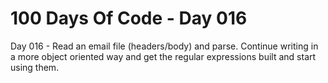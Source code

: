 # 100 Days Of Code - Day 016

Day 016 -  Read an email file (headers/body) and parse.
    Continue writing in a more object oriented way and get the regular expressions built and start using them.
